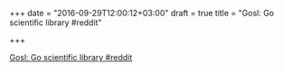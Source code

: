 +++
date = "2016-09-29T12:00:12+03:00"
draft = true
title = "Gosl: Go scientific library  #reddit"

+++

<p><a href="https://t.co/zA25luUEmL">Gosl: Go scientific library  #reddit</a></p>
